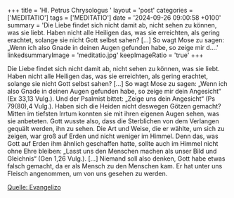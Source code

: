 +++
title = 'Hl. Petrus Chrysologus  '
layout = 'post'
categories = ['MEDITATIO']
tags = ['MEDITATIO']
date = '2024-09-26 09:00:58 +0100'
summary = 'Die Liebe findet sich nicht damit ab, nicht sehen zu können, was sie liebt. Haben nicht alle Heiligen das, was sie erreichten, als gering erachtet, solange sie nicht Gott selbst sahen? [...] So wagt Mose zu sagen: „Wenn ich also Gnade in deinen Augen gefunden habe, so zeige mir d....'
linkedsummaryImage = 'meditatio.jpg'
keepImageRatio = 'true'
+++
 
Die Liebe findet sich nicht damit ab, nicht sehen zu können, was sie liebt. Haben nicht alle Heiligen das, was sie erreichten, als gering erachtet, solange sie nicht Gott selbst sahen? [...] So wagt Mose zu sagen: „Wenn ich also Gnade in deinen Augen gefunden habe, so zeige mir dein Angesicht“ (Ex 33,13 Vulg.<!--more-->). Und der Psalmist bittet: „Zeige uns dein Angesicht“ (Ps 79(80),4 Vulg.). Haben sich die Heiden nicht deswegen Götzen gemacht? Mitten im tiefsten Irrtum konnten sie mit ihren eigenen Augen sehen, was sie anbeteten.
Gott wusste also, dass die Sterblichen von dem Verlangen gequält werden, ihn zu sehen. Die Art und Weise, die er wählte, um sich zu zeigen, war groß auf Erden und nicht weniger im Himmel. Denn das, was Gott auf Erden ihm ähnlich geschaffen hatte, sollte auch im Himmel nicht ohne Ehre bleiben: „Lasst uns den Menschen machen als unser Bild und Gleichnis“ (Gen 1,26 Vulg.). [...] Niemand soll also denken, Gott habe etwas falsch gemacht, da er als Mensch zu den Menschen kam. Er hat unter uns Fleisch angenommen, um von uns gesehen zu werden.


[Quelle: Evangelizo](https://evangeliumtagfuertag.org/DE/gospel)
